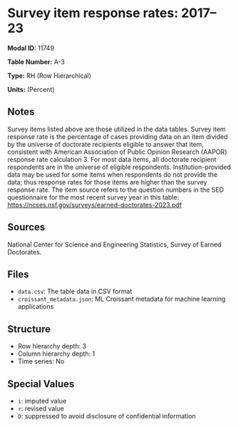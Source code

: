 # Survey item response rates: 2017–23

**Modal ID:** 11749

**Table Number:** A-3

**Type:** RH (Row Hierarchical)

**Units:** (Percent)

## Notes

Survey items listed above are those utilized in the data tables. Survey item response rate is the percentage of cases providing data on an item divided by the universe of doctorate recipients eligible to answer that item, consistent with American Association of Public Opinion Research (AAPOR) response rate calculation 3. For most data items, all doctorate recipient respondents are in the universe of eligible respondents. Institution-provided data may be used for some items when respondents do not provide the data; thus response rates for those items are higher than the survey response rate. The item source refers to the question numbers in the SED questionnaire for the most recent survey year in this table: https://ncses.nsf.gov/surveys/earned-doctorates-2023.pdf

## Sources

National Center for Science and Engineering Statistics, Survey of Earned Doctorates.

## Files

- `data.csv`: The table data in CSV format
- `croissant_metadata.json`: ML Croissant metadata for machine learning applications

## Structure

- Row hierarchy depth: 3
- Column hierarchy depth: 1
- Time series: No

## Special Values

- `i`: imputed value
- `r`: revised value
- `D`: suppressed to avoid disclosure of confidential information
